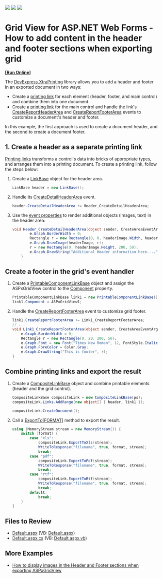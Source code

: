 <!-- default badges list -->
![](https://img.shields.io/endpoint?url=https://codecentral.devexpress.com/api/v1/VersionRange/128539384/22.2.3%2B)
[![](https://img.shields.io/badge/Open_in_DevExpress_Support_Center-FF7200?style=flat-square&logo=DevExpress&logoColor=white)](https://supportcenter.devexpress.com/ticket/details/E3184)
[![](https://img.shields.io/badge/📖_How_to_use_DevExpress_Examples-e9f6fc?style=flat-square)](https://docs.devexpress.com/GeneralInformation/403183)
<!-- default badges end -->

# Grid View for ASP.NET Web Forms - How to add content in the header and footer sections when exporting grid
<!-- run online -->
**[[Run Online]](https://codecentral.devexpress.com/e3184/)**
<!-- run online end -->

The [DevExpress.XtraPrinting](https://docs.devexpress.com/CoreLibraries/DevExpress.XtraPrinting) library allows you to add a header and footer in an exported document in two ways:

* Create a [printing link](https://docs.devexpress.com/WindowsForms/104/controls-and-libraries/printing-exporting/concepts/basic-terms/printing-links) for each element (header, footer, and main control) and combine them into one document.
* Create a [printing link](https://docs.devexpress.com/WindowsForms/104/controls-and-libraries/printing-exporting/concepts/basic-terms/printing-links) for the main control and handle the link's [CreateReportHeaderArea](https://documentation.devexpress.com/CoreLibraries/DevExpress.XtraPrinting.LinkBase.CreateReportHeaderArea.event) and [CreateReportFooterArea](https://documentation.devexpress.com/CoreLibraries/DevExpress.XtraPrinting.LinkBase.CreateReportFooterArea.event) events to customize a document's header and footer.

In this example, the first approach is used to create a document header, and the second to create a document footer.
## 1. Create a header as a separate printing link

[Printing links](https://docs.devexpress.com/WindowsForms/104/controls-and-libraries/printing-exporting/concepts/basic-terms/printing-links) transforms a control's data into bricks of appropriate types, and arranges them into a printing document. To create a printing link, follow the steps below:

1. Create a [LinkBase](https://docs.devexpress.com/CoreLibraries/DevExpress.XtraPrinting.LinkBase) object for the header area.
    ```cs
    LinkBase header = new LinkBase();
    ```
2. Handle its [CreateDetailHeaderArea](https://docs.devexpress.com/CoreLibraries/DevExpress.XtraPrinting.LinkBase.CreateDetailHeaderArea) event.
    ```cs
    header.CreateDetailHeaderArea += Header_CreateDetailHeaderArea;
    ```
3. Use the [event properties](https://docs.devexpress.com/CoreLibraries/DevExpress.XtraPrinting.CreateAreaEventArgs.Graph) to render additional objects (images, text) in the header area:
    ```cs
    void Header_CreateDetailHeaderArea(object sender, CreateAreaEventArgs e) {
            e.Graph.BorderWidth = 0;
            Rectangle r = new Rectangle(0, 0, headerImage.Width, headerImage.Height);
            e.Graph.DrawImage(headerImage, r); 
            r = new Rectangle(0, headerImage.Height, 200, 50);
            e.Graph.DrawString("Additional Header information here....", r);
        }
    ```

## Create a footer in the grid's event handler

1. Create a [PrintableComponentLinkBase](https://docs.devexpress.com/CoreLibraries/DevExpress.XtraPrintingLinks.PrintableComponentLinkBase) object and assign the  ASPxGridView control to the  [Component](https://docs.devexpress.com/CoreLibraries/DevExpress.XtraPrintingLinks.PrintableComponentLinkBase.Component) property.

    ```cs
    PrintableComponentLinkBase link1 = new PrintableComponentLinkBase();
    link1.Component = ASPxGridView1;
    ```

2. Handle the [CreateReportFooterArea](https://documentation.devexpress.com/CoreLibraries/DevExpress.XtraPrinting.LinkBase.CreateReportFooterArea.event) event to customize  grid footer.

    ```cs
    link1.CreateReportFooterArea += Link1_CreateReportFooterArea;
    // ...
    void Link1_CreateReportFooterArea(object sender, CreateAreaEventArgs e) {
        e.Graph.BorderWidth = 0;
        Rectangle r = new Rectangle(0, 20, 200, 50);
        e.Graph.Font = new Font("Times New Roman", 12, FontStyle.Italic);
        e.Graph.ForeColor = Color.Gray;
        e.Graph.DrawString("This is footer", r);
    }
    ```

## Combine printing links and export the result

1. Create a [CompositeLinkBase](https://docs.devexpress.com/CoreLibraries/DevExpress.XtraPrintingLinks.CompositeLinkBase) object and combine printable elements (header and the grid control). 

    ```cs
    CompositeLinkBase compositeLink = new CompositeLinkBase(ps);
    compositeLink.Links.AddRange(new object[] { header, link1 });

    compositeLink.CreateDocument();
    ````

2. Call a [ExportTo[FORMAT]](https://docs.devexpress.com/CoreLibraries/devexpress.xtraprinting.linkbase.exporttoxls.overloads) method to export the result.
    ```cs
    using (MemoryStream stream = new MemoryStream()) {
        switch (format) {
            case "xls":
                compositeLink.ExportToXls(stream);
                WriteToResponse("filename", true, format, stream);
                break;
            case "pdf":
                compositeLink.ExportToPdf(stream);
                WriteToResponse("filename", true, format, stream);
                break;
            case "rtf":
                compositeLink.ExportToRtf(stream);
                WriteToResponse("filename", true, format, stream);
                break;
            default:
                break;
        }
    }
    ```

## Files to Review

* [Default.aspx](./CS/WebSite/Default.aspx) (VB: [Default.aspx](./VB/WebSite/Default.aspx))
* [Default.aspx.cs](./CS/WebSite/Default.aspx.cs) (VB: [Default.aspx.vb](./VB/WebSite/Default.aspx.vb))

## More Examples

* [How to display images in the Header and Footer sections when exporting ASPxGridView](https://github.com/DevExpress-Examples/how-to-display-images-in-the-header-and-footer-sections-when-exporting-aspxgridview-e1935)


